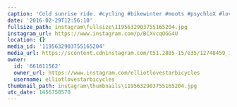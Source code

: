 ```yaml
---
caption: 'Cold sunrise ride. #cycling #bikewinter #moots #psychloX #lovestarbicyclebags'
date: '2016-02-29T12:56:10'
fullsize_path: instagram\fullsize\1195632903755165204.jpg
instagram_url: https://www.instagram.com/p/BCXvcqOGG4U
location: {}
media_id: '1195632903755165204'
media_url: https://scontent.cdninstagram.com/t51.2885-15/e35/12748459_1674298959501130_1604494595_n.jpg?ig_cache_key=MTE5NTYzMjkwMzc1NTE2NTIwNA%3D%3D.2
owner:
  id: '661611562'
  owner_url: https://www.instagram.com/elliotlovestarbicycles
  username: elliotlovestarbicycles
thumbnail_path: instagram\thumbnails\1195632903755165204.jpg
utc_date: 1456750570
---
```


